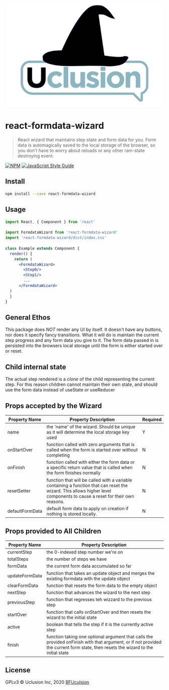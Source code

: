 ![UclusionWizard](./UclusionWizard.png)
# react-formdata-wizard

> React wizard that maintains step state and form data for you. Form data is automagically
>saved to the local storage of the browser, so you don't have to worry about reloads
> or any other ram-state destroying event.

[![NPM](https://img.shields.io/npm/v/react-formdata-wizard.svg)](https://www.npmjs.com/package/react-formdata-wizard) [![JavaScript Style Guide](https://img.shields.io/badge/code_style-standard-brightgreen.svg)](https://standardjs.com)

## Install

```bash
npm install --save react-formdata-wizard
```

## Usage

```jsx
import React, { Component } from 'react'

import FormdataWizard from 'react-formdata-wizard'
import 'react-formdata-wizard/dist/index.css'

class Example extends Component {
  render() {
    return (
      <FormdataWizard>
        <Step0/>
        <Step1/>
        ...
      </FormdataWizard>
  )
  }
}
```
## General Ethos
This package does _NOT_ render any UI by itself. It doesn't have any buttons, nor does it specify fancy transitions.
What it will do is maintain the current step progress and any form data you give to it. The form data passed in is
persisted into the browsers local storage until the form is either started over or reset.

## Child internal state
The actual step rendered is a _clone_ of the child representing the current step. For this reason children
cannot maintain their own state, and should use the form data instead of useState or useReducer

## Props accepted by the Wizard
Property Name | Property Description | Required
--- | --- | ---
name | the 'name' of the wizard. Should be unique as it will determine the local storage key used | Y
onStartOver | function called with zero arguments that is called when the form is started over _without_ completing | N
onFinish | function called with either the form data or a specific return value that is called when the form finishes normally | N
resetSetter | function that will be called with a variable containing a function that can reset the wizard. This allows higher level components to cause a reset for their own reasons. | N
defaultFormData | default form data to apply on creation if nothing is stored locally. | N


## Props provided to All Children
Property Name | Property Description
--- | ---
currentStep | the 0-indexed step number we're on
totalSteps | the number of steps we have
formData | the current form data accumulated so far
updateFormData | function that takes an update object and merges the existing formdata with the update object
clearFormData | function that resets the form data to the empty object
nextStep | function that advances the wizard to the next step
previousStep | function that regresses teh wizzard to the previous step
startOver | function that calls onStartOver and then resets the wizard to the initial state
active | boolean that tells the step if it is the currently active step
finish | function taking one optional argument that calls the provided onFinish with that argument, or if not provided the current form state, then resets the wizard to the initial state

## License

GPLv3 © Uclusion Inc, 2020 [BFUculsion](https://github.com/BFUculsion)
